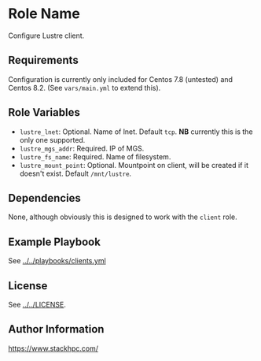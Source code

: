 Role Name
=========

Configure Lustre client.

Requirements
------------

Configuration is currently only included for Centos 7.8 (untested) and Centos 8.2. (See `vars/main.yml` to extend this).

Role Variables
--------------

- `lustre_lnet`: Optional. Name of lnet. Default `tcp`. **NB** currently this is the only one supported.
- `lustre_mgs_addr`: Required. IP of MGS.
- `lustre_fs_name`: Required. Name of filesystem.
- `lustre_mount_point`: Optional. Mountpoint on client, will be created if it doesn't exist. Default `/mnt/lustre`.

Dependencies
------------

None, although obviously this is designed to work with the `client` role.

Example Playbook
----------------

See [../../playbooks/clients.yml](../../playbooks/clients.yml)

License
-------

See [../../LICENSE](../../LICENSE).

Author Information
------------------

https://www.stackhpc.com/
